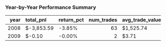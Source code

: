 ### Year-by-Year Performance Summary

|   year | total_pnl   | return_pct   |   num_trades | avg_trade_value   |
|-------:|:------------|:-------------|-------------:|:------------------|
|   2008 | $-3,853.59  | -3.85%       |           63 | $1,525.74         |
|   2009 | $-0.10      | -0.00%       |            2 | $3.71             |